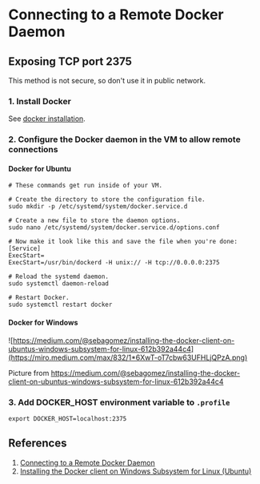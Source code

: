 # Connecting to a Remote Docker Daemon

## Exposing TCP port 2375

This method is not secure, so don't use it in public network.

### 1. Install Docker

See [docker installation](https://github.com/Shaowen310/engineering/blob/master/docker/docker-installation.md).

### 2. Configure the Docker daemon in the VM to allow remote connections

#### Docker for Ubuntu

```
# These commands get run inside of your VM.

# Create the directory to store the configuration file.
sudo mkdir -p /etc/systemd/system/docker.service.d

# Create a new file to store the daemon options.
sudo nano /etc/systemd/system/docker.service.d/options.conf

# Now make it look like this and save the file when you're done:
[Service]
ExecStart=
ExecStart=/usr/bin/dockerd -H unix:// -H tcp://0.0.0.0:2375

# Reload the systemd daemon.
sudo systemctl daemon-reload

# Restart Docker.
sudo systemctl restart docker
```

#### Docker for Windows

![https://medium.com/@sebagomez/installing-the-docker-client-on-ubuntus-windows-subsystem-for-linux-612b392a44c4](https://miro.medium.com/max/832/1*6XwT-oT7cbw63UFHLjQPzA.png)

Picture from https://medium.com/@sebagomez/installing-the-docker-client-on-ubuntus-windows-subsystem-for-linux-612b392a44c4

### 3. Add DOCKER_HOST environment variable to `.profile`

```
export DOCKER_HOST=localhost:2375
```

## References

1. [Connecting to a Remote Docker Daemon](https://nickjanetakis.com/blog/docker-tip-73-connecting-to-a-remote-docker-daemon)
2. [Installing the Docker client on Windows Subsystem for Linux (Ubuntu)](https://medium.com/@sebagomez/installing-the-docker-client-on-ubuntus-windows-subsystem-for-linux-612b392a44c4)
